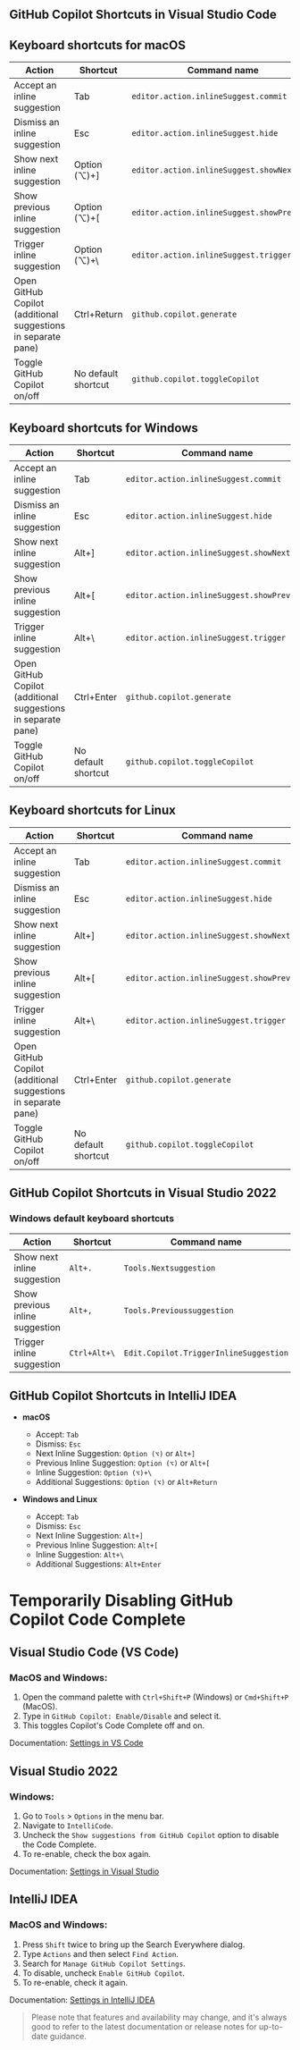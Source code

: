## GitHub Copilot Shortcuts in Visual Studio Code

## Keyboard shortcuts for macOS

| Action                                                        | Shortcut            | Command name                               |
| ------------------------------------------------------------- | ------------------- | ------------------------------------------ |
| Accept an inline suggestion                                   | Tab                 | `editor.action.inlineSuggest.commit`       |
| Dismiss an inline suggestion                                  | Esc                 | `editor.action.inlineSuggest.hide`         |
| Show next inline suggestion                                   | Option (⌥)+]        | `editor.action.inlineSuggest.showNext`     |
| Show previous inline suggestion                               | Option (⌥)+[        | `editor.action.inlineSuggest.showPrevious` |
| Trigger inline suggestion                                     | Option (⌥)+\        | `editor.action.inlineSuggest.trigger`      |
| Open GitHub Copilot (additional suggestions in separate pane) | Ctrl+Return         | `github.copilot.generate`                  |
| Toggle GitHub Copilot on/off                                  | No default shortcut | `github.copilot.toggleCopilot`             |

## Keyboard shortcuts for Windows

| Action                                                        | Shortcut            | Command name                               |
| ------------------------------------------------------------- | ------------------- | ------------------------------------------ |
| Accept an inline suggestion                                   | Tab                 | `editor.action.inlineSuggest.commit`       |
| Dismiss an inline suggestion                                  | Esc                 | `editor.action.inlineSuggest.hide`         |
| Show next inline suggestion                                   | Alt+]               | `editor.action.inlineSuggest.showNext`     |
| Show previous inline suggestion                               | Alt+[               | `editor.action.inlineSuggest.showPrevious` |
| Trigger inline suggestion                                     | Alt+\               | `editor.action.inlineSuggest.trigger`      |
| Open GitHub Copilot (additional suggestions in separate pane) | Ctrl+Enter          | `github.copilot.generate`                  |
| Toggle GitHub Copilot on/off                                  | No default shortcut | `github.copilot.toggleCopilot`             |

## Keyboard shortcuts for Linux

| Action                                                        | Shortcut            | Command name                               |
| ------------------------------------------------------------- | ------------------- | ------------------------------------------ |
| Accept an inline suggestion                                   | Tab                 | `editor.action.inlineSuggest.commit`       |
| Dismiss an inline suggestion                                  | Esc                 | `editor.action.inlineSuggest.hide`         |
| Show next inline suggestion                                   | Alt+]               | `editor.action.inlineSuggest.showNext`     |
| Show previous inline suggestion                               | Alt+[               | `editor.action.inlineSuggest.showPrevious` |
| Trigger inline suggestion                                     | Alt+\               | `editor.action.inlineSuggest.trigger`      |
| Open GitHub Copilot (additional suggestions in separate pane) | Ctrl+Enter          | `github.copilot.generate`                  |
| Toggle GitHub Copilot on/off                                  | No default shortcut | `github.copilot.toggleCopilot`             |

## GitHub Copilot Shortcuts in Visual Studio 2022

### Windows default keyboard shortcuts

| Action                          | Shortcut     | Command name                           |
| ------------------------------- | ------------ | -------------------------------------- |
| Show next inline suggestion     | `Alt+.`      | `Tools.Nextsuggestion`                 |
| Show previous inline suggestion | `Alt+,`      | `Tools.Previoussuggestion`             |
| Trigger inline suggestion       | `Ctrl+Alt+\` | `Edit.Copilot.TriggerInlineSuggestion` |

## GitHub Copilot Shortcuts in IntelliJ IDEA

- **macOS**

  - Accept: `Tab`
  - Dismiss: `Esc`
  - Next Inline Suggestion: `Option (⌥)` or `Alt+]`
  - Previous Inline Suggestion: `Option (⌥)` or `Alt+[`
  - Inline Suggestion: `Option (⌥)+\`
  - Additional Suggestions: `Option (⌥)` or `Alt+Return`

- **Windows and Linux**
  - Accept: `Tab`
  - Dismiss: `Esc`
  - Next Inline Suggestion: `Alt+]`
  - Previous Inline Suggestion: `Alt+[`
  - Inline Suggestion: `Alt+\`
  - Additional Suggestions: `Alt+Enter`

# Temporarily Disabling GitHub Copilot Code Complete

## Visual Studio Code (VS Code)

### MacOS and Windows:

1. Open the command palette with `Ctrl+Shift+P` (Windows) or `Cmd+Shift+P` (MacOS).
2. Type in `GitHub Copilot: Enable/Disable` and select it.
3. This toggles Copilot's Code Complete off and on.

Documentation: [Settings in VS Code](https://docs.github.com/en/copilot/using-github-copilot/getting-started-with-github-copilot?tool=vscode)

## Visual Studio 2022

### Windows:

1. Go to `Tools` > `Options` in the menu bar.
2. Navigate to `IntelliCode`.
3. Uncheck the `Show suggestions from GitHub Copilot` option to disable the Code Complete.
4. To re-enable, check the box again.

Documentation: [Settings in Visual Studio](https://docs.github.com/en/copilot/using-github-copilot/getting-started-with-github-copilot?tool=visualstudio#enabling-or-disabling-github-copilot)

## IntelliJ IDEA

### MacOS and Windows:

1. Press `Shift` twice to bring up the Search Everywhere dialog.
2. Type `Actions` and then select `Find Action`.
3. Search for `Manage GitHub Copilot Settings`.
4. To disable, uncheck `Enable GitHub Copilot`.
5. To re-enable, check it again.

Documentation: [Settings in IntelliJ IDEA](https://docs.github.com/en/copilot/using-github-copilot/getting-started-with-github-copilot?tool=jetbrains)

> Please note that features and availability may change, and it's always good to refer to the latest documentation or release notes for up-to-date guidance.
